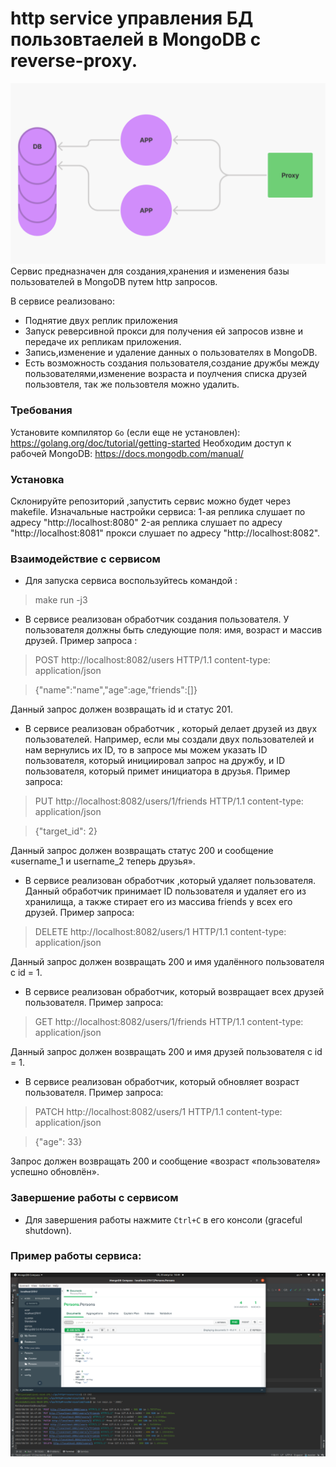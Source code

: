 # http service управления БД пользовтаелей в MongoDB c reverse-proxy.
![img.png](image/img.png)
Сервис предназначен для создания,хранения и изменения базы пользователей в MongoDB путем http запросов.

В сервисе реализовано:
- Поднятие двух реплик приложения
- Запуск реверсивной прокси для получения ей запросов извне и передаче их репликам приложения.
- Запись,изменение и удаление данных о пользователях в MongoDB.
- Есть возможность создания пользователя,создание дружбы между пользователями,изменение возраста и поулчения списка друзей пользовтеля,
так же пользовтеля можно удалить.

### Требования
Установите компилятор `Go` (если еще не установлен): https://golang.org/doc/tutorial/getting-started
Необходим доступ к рабочей MongoDB: https://docs.mongodb.com/manual/

### Установка
Склонируйте репозиторий ,запустить сервис можно будет через makefile.
Изначальные настройки сервиса:
1-ая реплика слушает по адресу "http://localhost:8080"
2-ая реплика слушает по адресу "http://localhost:8081"
прокси слушает по адресу "http://localhost:8082".

### Взаимодействие с сервисом
- Для запуска сервиса воспользуйтесь командой :
>make run -j3
- В сервисе реализован обработчик создания пользователя. У пользователя должны быть следующие поля: имя, возраст и
  массив друзей. Пример запроса :

>POST http://localhost:8082/users HTTP/1.1
content-type: application/json

>{"name":"name","age":age,"friends":[]}

Данный запрос должен возвращать id и статус 201.

- В сервисе реализован обработчик , который делает друзей из двух пользователей. Например, если мы создали двух
пользователей и нам вернулись их ID, то в запросе мы можем указать ID пользователя, который инициировал запрос на
дружбу, и ID пользователя, который примет инициатора в друзья. Пример запроса:

>PUT  http://localhost:8082/users/1/friends HTTP/1.1
content-type: application/json

>{"target_id": 2}

Данный запрос должен возвращать статус 200 и сообщение «username_1 и username_2 теперь друзья».

- В сервисе реализован обработчик ,который удаляет пользователя. Данный обработчик принимает ID пользователя и
удаляет его из хранилища, а также стирает его из массива friends у всех его друзей. Пример запроса:

>DELETE http://localhost:8082/users/1 HTTP/1.1
content-type: application/json

Данный запрос должен возвращать 200 и имя удалённого пользователя с id = 1.

- В сервисе реализован обработчик, который возвращает всех друзей пользователя. Пример запроса:

>GET  http://localhost:8082/users/1/friends HTTP/1.1
content-type: application/json

Данный запрос должен возвращать 200 и имя друзей пользователя с id = 1.

- В сервисе реализован обработчик, который обновляет возраст пользователя. Пример запроса:

>PATCH http://localhost:8082/users/1 HTTP/1.1
content-type: application/json

>{"age": 33}

Запрос должен возвращать 200 и сообщение «возраст «пользователя» успешно обновлён».

### Завершение работы с сервисом
- Для завершения работы нажмите `Ctrl+C` в его консоли (graceful shutdown).

### Пример работы сервиса:
![](image/example.png)
